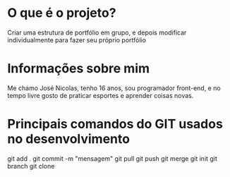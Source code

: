 # O que é o projeto?
Criar uma estrutura de portfólio em grupo, e depois modificar individualmente para fazer seu próprio portfólio
# Informações sobre mim
Me chamo José Nicolas, tenho 16 anos, sou programador front-end, e no tempo livre gosto de praticar esportes e aprender coisas novas.
# Principais comandos do GIT usados no desenvolvimento
git add .
git commit -m "mensagem"
git pull
git push
git merge
git init
git branch
git clone